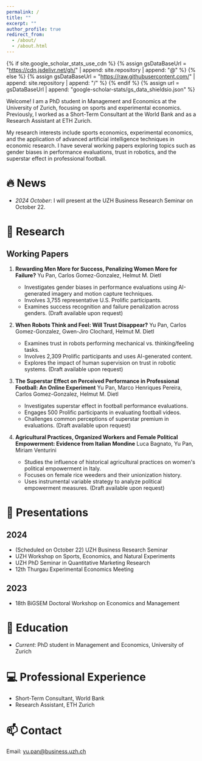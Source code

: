 ```yaml
---
permalink: /
title: ""
excerpt: ""
author_profile: true
redirect_from: 
  - /about/
  - /about.html
---
```

{% if site.google_scholar_stats_use_cdn %}
{% assign gsDataBaseUrl = "https://cdn.jsdelivr.net/gh/" | append: site.repository | append: "@" %}
{% else %}
{% assign gsDataBaseUrl = "https://raw.githubusercontent.com/" | append: site.repository | append: "/" %}
{% endif %}
{% assign url = gsDataBaseUrl | append: "google-scholar-stats/gs_data_shieldsio.json" %}
<span class='anchor' id='about-me'></span>

Welcome! I am a PhD student in Management and Economics at the University of Zurich, focusing on sports and experimental economics. Previously, I worked as a Short-Term Consultant at the World Bank and as a Research Assistant at ETH Zurich.

My research interests include sports economics, experimental economics, and the application of advanced artificial intelligence techniques in economic research. I have several working papers exploring topics such as gender biases in performance evaluations, trust in robotics, and the superstar effect in professional football.

# 🔥 News
- *2024 October*: I will present at the UZH Business Research Seminar on October 22.

# 📝 Research 

## Working Papers

1. **Rewarding Men More for Success, Penalizing Women More for Failure?**
   Yu Pan, Carlos Gomez-Gonzalez, Helmut M. Dietl
   - Investigates gender biases in performance evaluations using AI-generated imagery and motion capture techniques.
   - Involves 3,755 representative U.S. Prolific participants.
   - Examines success recognition and failure penalization across genders.
   (Draft available upon request)

2. **When Robots Think and Feel: Will Trust Disappear?**
   Yu Pan, Carlos Gomez-Gonzalez, Gwen-Jiro Clochard, Helmut M. Dietl
   - Examines trust in robots performing mechanical vs. thinking/feeling tasks.
   - Involves 2,309 Prolific participants and uses AI-generated content.
   - Explores the impact of human supervision on trust in robotic systems.
   (Draft available upon request)

3. **The Superstar Effect on Perceived Performance in Professional Football: An Online Experiment**
   Yu Pan, Marco Henriques Pereira, Carlos Gomez-Gonzalez, Helmut M. Dietl
   - Investigates superstar effect in football performance evaluations.
   - Engages 500 Prolific participants in evaluating football videos.
   - Challenges common perceptions of superstar premium in evaluations.
   (Draft available upon request)

4. **Agricultural Practices, Organized Workers and Female Political Empowerment: Evidence from Italian Mondine**
   Luca Bagnato, Yu Pan, Miriam Venturini
   - Studies the influence of historical agricultural practices on women's political empowerment in Italy.
   - Focuses on female rice weeders and their unionization history.
   - Uses instrumental variable strategy to analyze political empowerment measures.
   (Draft available upon request)

# 💬 Presentations

## 2024
- (Scheduled on October 22) UZH Business Research Seminar
- UZH Workshop on Sports, Economics, and Natural Experiments
- UZH PhD Seminar in Quantitative Marketing Research
- 12th Thurgau Experimental Economics Meeting

## 2023
- 18th BiGSEM Doctoral Workshop on Economics and Management

# 📖 Education
- *Current*: PhD student in Management and Economics, University of Zurich

# 💻 Professional Experience
- Short-Term Consultant, World Bank
- Research Assistant, ETH Zurich

# 📫 Contact
Email: yu.pan@business.uzh.ch

